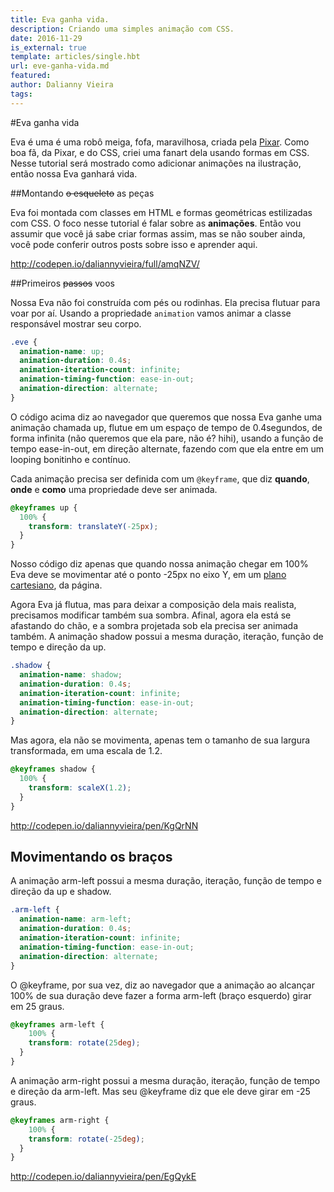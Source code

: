 ```yaml
---
title: Eva ganha vida.
description: Criando uma simples animação com CSS.
date: 2016-11-29
is_external: true
template: articles/single.hbt
url: eve-ganha-vida.md
featured:
author: Dalianny Vieira
tags: 
---
```


#Eva ganha vida

Eva é uma é uma robô meiga, fofa, maravilhosa, criada pela [Pixar](https://pt.wikipedia.org/wiki/WALL%C2%B7E). Como boa fã, da Pixar, e do CSS, criei uma fanart dela usando formas em CSS.
Nesse tutorial será mostrado como adicionar animações na ilustração, então nossa Eva ganhará vida.

##Montando ~~o esqueleto~~ as peças

Eva foi montada com classes em HTML e formas geométricas estilizadas com CSS. O foco nesse tutorial é falar sobre as **animações**. Então vou assumir que você já sabe criar formas assim, mas se não souber ainda, você pode conferir outros posts sobre isso e aprender aqui.

http://codepen.io/daliannyvieira/full/amqNZV/

##Primeiros ~~passos~~ voos

Nossa Eva não foi construída com pés ou rodinhas. Ela precisa flutuar para voar por aí. Usando a propriedade `animation` vamos animar a classe responsável mostrar seu corpo.
``` css
.eve {
  animation-name: up;
  animation-duration: 0.4s;
  animation-iteration-count: infinite;
  animation-timing-function: ease-in-out;
  animation-direction: alternate;
}
```
O código acima diz ao navegador que queremos que nossa Eva ganhe uma animação chamada up, flutue em um espaço de tempo de 0.4segundos, de forma infinita (não queremos que ela pare, não é? hihi), usando a função de tempo ease-in-out, em direção alternate, fazendo com que ela entre em um looping bonitinho e contínuo.

Cada animação precisa ser definida com um `@keyframe`, que diz **quando**, **onde** e **como** uma propriedade deve ser animada.

``` css
@keyframes up {
  100% {
    transform: translateY(-25px);
  }
}
```

Nosso código diz apenas que quando nossa animação chegar em 100% Eva deve se movimentar até o ponto -25px no eixo Y, em um [plano cartesiano](http://brasilescola.uol.com.br/matematica/plano-cartesiano.htm]), da página.  

Agora Eva já flutua, mas para deixar a composição dela mais realista, precisamos modificar também sua sombra. Afinal, agora ela está se afastando do chão, e a sombra projetada sob ela precisa ser animada também. A animação shadow possui a mesma duração, iteração, função de tempo e direção da up. 

``` css
.shadow {
  animation-name: shadow;
  animation-duration: 0.4s;
  animation-iteration-count: infinite;
  animation-timing-function: ease-in-out;
  animation-direction: alternate;
}
```

Mas agora, ela não se movimenta, apenas tem o tamanho de sua largura transformada, em uma escala de 1.2.

``` css
@keyframes shadow {
  100% {
    transform: scaleX(1.2);
  }
}
```
http://codepen.io/daliannyvieira/pen/KgQrNN

## Movimentando os braços

A animação arm-left possui a mesma duração, iteração, função de tempo e direção da up e shadow.

``` css
.arm-left {
  animation-name: arm-left;
  animation-duration: 0.4s;
  animation-iteration-count: infinite;
  animation-timing-function: ease-in-out;
  animation-direction: alternate;
}
```
O @keyframe, por sua vez, diz ao navegador que a animação ao alcançar 100% de sua duração deve fazer a forma arm-left (braço esquerdo) girar em 25 graus.

``` css
@keyframes arm-left {
	100% {
    transform: rotate(25deg);
  }
}
```
A animação arm-right possui a mesma duração, iteração, função de tempo e direção da arm-left. Mas seu @keyframe diz que ele deve girar em -25 graus.

``` css
@keyframes arm-right {
	100% {
    transform: rotate(-25deg);
  }
}
```

http://codepen.io/daliannyvieira/pen/EgQykE

